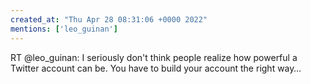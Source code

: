 ```yaml
---
created_at: "Thu Apr 28 08:31:06 +0000 2022"
mentions: ['leo_guinan']
---
```


RT @leo_guinan: I seriously don't think people realize how powerful a Twitter account can be. You have to build your account the right way…